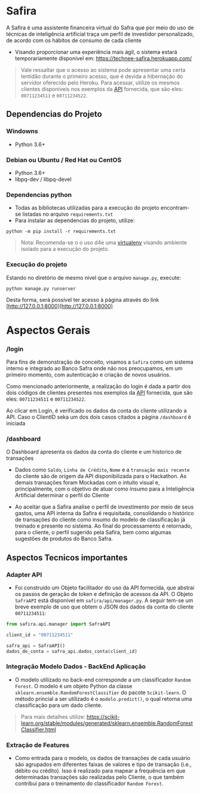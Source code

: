 # Safira
A Safira é uma assistente financeira virtual do Safra que por meio do uso de técnicas de inteligência artificial traça um perfil de investidor personalizado, de acordo com os hábitos de consumo de cada cliente

- Visando proporcionar uma experiência mais ágil, o sistema estará temporariamente disponível em: https://technee-safira.herokuapp.com/
> Vale ressaltar que o acesso ao sistema pode apresentar uma certa lentidão durante o primeiro acesso, que é devida a hibernação do servidor oferecido pelo Heroku.
> Para acessar, utilize os mesmos clientes disponíveis nos exemplos da [API](https://github.com/banco-safra/technee) fornecida, que são eles: `00711234511` e `00711234522`. 

## Dependencias do Projeto
### Windowns
- Python 3.6+

### Debian ou Ubuntu /  Red Hat ou CentOS
- Python 3.6+
- libpq-dev / libpq-devel


### Dependencias python
- Todas as bibliotecas utilizadas para a execução do projeto encontram-se listadas no arquivo `requirements.txt`
- Para instalar as dependencias do projeto, utilize:
```shell
python -m pip install -r requirements.txt
```
> Nota: Recomenda-se o o uso d4e uma [virtualenv](https://virtualenv.pypa.io/en/latest/) visando ambiente isolado para a execução do projeto. 

### Execução do projeto

Estando no diretório de mesmo nivel que o arquivo `manage.py`, execute:

```shell
python manage.py runserver
```

Desta forma, será possível ter acesso à página através do link [http://127.0.0.1:8000](http://127.0.0.1:8000)


# Aspectos Gerais

### /login

Para fins de demonstração de conceito, visamos a `Safira` como um sistema interno e integrado ao Banco Safra onde não nos preocupamos, em um primeiro momento, com autenticação e criação de novos usuários.

Como mencionado anteriormente, a realização do login é dada a partir dos dois códigos de clientes presentes nos exemplos da [API](https://github.com/banco-safra/technee) fornecida, que são eles: `00711234511` e `00711234522`. 

Ao clicar em Login, é verificado os dados da conta do cliente utilizando a API. Caso o ClientID seka um dos dois casos citados a página `/dashboard` é iniciada


### /dashboard

O Dashboard apresenta os dados da conta do cliente e um historico de transações 

- Dados como `Saldo`, `Linha de Crédito`, `Nome` e a `transação mais recente` do cliente são de origem da API disponibilizada para o Hackathon. As demais transações foram Mockadas com o intuito visual e, principalmente, com o objetivo de atuar como insumo para a Inteligência Artificial determinar o perfil do Cliente

- Ao aceitar que a Safira analise o perfil de investimento por meio de seus gastos, uma API interna da Safira é requisitada, consolidando o histórico de transações do cliente como insumo do modelo de classificação já treinado e presente no sistema. Ao final do processamento é retornado, para o cliente, o perfil sugerido pela Safira, bem como algumas sugestões de produtos do Banco Safra.


## Aspectos Tecnicos importantes

### Adapter API
- Foi construido um Objeto facilitador do uso da API fornecida, que abstrai os passos de geração de token e definição de acessos da API. O Objeto `SafraAPI` está disponível em `safira/api/manager.py`. A seguir tem-se um breve exemplo de uso que obtem o JSON dos dados da conta do cliente `00711234511`:

```python
from safira.api.manager import SafraAPI

client_id = "00711234511"

safra_api = SafraAPI()
dados_de_conta = safra_api.dados_conta(client_id)
```

### Integração Modelo Dados - BackEnd Aplicação
- O modelo utilizado no back-end corresponde a um classificador `Random Forest`. O modelo é um objeto Python da classe `sklearn.ensemble.RandomForestClassifier` do pacote `Scikit-learn`. O método princial a ser utilizado é o `modelo.predict()`, o qual retorna uma classificação para um dado cliente. 
> Para mais detalhes utilize:
> https://scikit-learn.org/stable/modules/generated/sklearn.ensemble.RandomForestClassifier.html

### Extração de Features
- Como entrada para o modelo, os dados de transações de cada usuário são agrupados em diferentes faixas de valores e tipo de transação (i.e., débito ou crédito). Isso é realizado para mapear a frequência em que determinadas transações são realizadas pelo Cliente, o que também contribui para o treinamento do classificador `Random Forest`.



